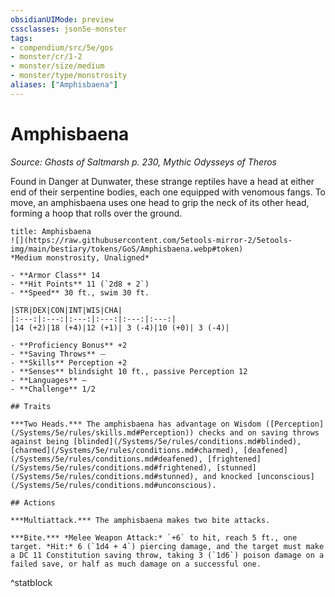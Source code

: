 ```yaml
---
obsidianUIMode: preview
cssclasses: json5e-monster
tags:
- compendium/src/5e/gos
- monster/cr/1-2
- monster/size/medium
- monster/type/monstrosity
aliases: ["Amphisbaena"]
---
```

# Amphisbaena
*Source: Ghosts of Saltmarsh p. 230, Mythic Odysseys of Theros*  

Found in Danger at Dunwater, these strange reptiles have a head at either end of their serpentine bodies, each one equipped with venomous fangs. To move, an amphisbaena uses one head to grip the neck of its other head, forming a hoop that rolls over the ground.

```ad-statblock
title: Amphisbaena
![](https://raw.githubusercontent.com/5etools-mirror-2/5etools-img/main/bestiary/tokens/GoS/Amphisbaena.webp#token)
*Medium monstrosity, Unaligned*

- **Armor Class** 14
- **Hit Points** 11 (`2d8 + 2`)
- **Speed** 30 ft., swim 30 ft.

|STR|DEX|CON|INT|WIS|CHA|
|:---:|:---:|:---:|:---:|:---:|:---:|
|14 (+2)|18 (+4)|12 (+1)| 3 (-4)|10 (+0)| 3 (-4)|

- **Proficiency Bonus** +2
- **Saving Throws** ⏤
- **Skills** Perception +2
- **Senses** blindsight 10 ft., passive Perception 12
- **Languages** —
- **Challenge** 1/2

## Traits

***Two Heads.*** The amphisbaena has advantage on Wisdom ([Perception](/Systems/5e/rules/skills.md#Perception)) checks and on saving throws against being [blinded](/Systems/5e/rules/conditions.md#blinded), [charmed](/Systems/5e/rules/conditions.md#charmed), [deafened](/Systems/5e/rules/conditions.md#deafened), [frightened](/Systems/5e/rules/conditions.md#frightened), [stunned](/Systems/5e/rules/conditions.md#stunned), and knocked [unconscious](/Systems/5e/rules/conditions.md#unconscious).

## Actions

***Multiattack.*** The amphisbaena makes two bite attacks.

***Bite.*** *Melee Weapon Attack:* `+6` to hit, reach 5 ft., one target. *Hit:* 6 (`1d4 + 4`) piercing damage, and the target must make a DC 11 Constitution saving throw, taking 3 (`1d6`) poison damage on a failed save, or half as much damage on a successful one.
```
^statblock